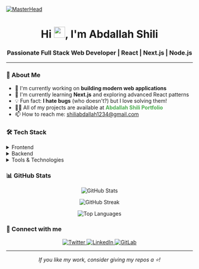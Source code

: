 [![MasterHead](https://i.pinimg.com/originals/d5/48/ba/d548ba425247db713b45cd4bb9f5e128.jpg)](https://rishavchanda.io)

<h1 align="center">Hi <img src="https://raw.githubusercontent.com/MartinHeinz/MartinHeinz/master/wave.gif" width="30px" height="30px">, I'm Abdallah Shili</h1>
<h3 align="center">Passionate Full Stack Web Developer | React | Next.js | Node.js</h3>

---

### 🚀 About Me

- 🔭 I'm currently working on **building modern web applications**
- 🌱 I'm currently learning **Next.js** and exploring advanced React patterns
- 💡 Fun fact: **I hate bugs** (who doesn't?) but I love solving them!
- 👨‍💻 All of my projects are available at <a href="https://abdallahshiliportfolio.vercel.app/" target="_blank" style="
    font-weight: bold;
    color: #4CAF50;
    text-decoration: none;
    transition: color 0.3s ease;">
    Abdallah Shili Portfolio
  </a>
- 📫 How to reach me: shiliabdallah1234@gmail.com

### 🛠️ Tech Stack

<details>
<summary>Frontend</summary>

- ![React](https://img.shields.io/badge/-React-61DAFB?style=flat-square&logo=react&logoColor=black)
- ![Next.js](https://img.shields.io/badge/-Next.js-000000?style=flat-square&logo=next.js&logoColor=white)
- ![JavaScript](https://img.shields.io/badge/-JavaScript-F7DF1E?style=flat-square&logo=javascript&logoColor=black)
- ![HTML5](https://img.shields.io/badge/-HTML5-E34F26?style=flat-square&logo=html5&logoColor=white)
- ![CSS3](https://img.shields.io/badge/-CSS3-1572B6?style=flat-square&logo=css3&logoColor=white)
</details>

<details>
<summary>Backend</summary>

- ![Node.js](https://img.shields.io/badge/-Node.js-339933?style=flat-square&logo=node.js&logoColor=white)
- ![Express.js](https://img.shields.io/badge/-Express.js-000000?style=flat-square&logo=express&logoColor=white)
- ![MongoDB](https://img.shields.io/badge/-MongoDB-47A248?style=flat-square&logo=mongodb&logoColor=white)
</details>

<details>
<summary>Tools & Technologies</summary>

- ![Linux](https://img.shields.io/badge/-Linux-FCC624?style=flat-square&logo=linux&logoColor=black)
- ![Postman](https://img.shields.io/badge/-Postman-FF6C37?style=flat-square&logo=postman&logoColor=white)
- ![Git](https://img.shields.io/badge/-Git-F05032?style=flat-square&logo=git&logoColor=white)
- ![VS Code](https://img.shields.io/badge/-VS%20Code-007ACC?style=flat-square&logo=visual-studio-code&logoColor=white)
</details>

### 📊 GitHub Stats

<p align="center">
    <img src="https://github-readme-stats.vercel.app/api?username=abdallahshili&show_icons=true&theme=radical" alt="GitHub Stats" />
</p>

<p align="center">
    <img src="https://github-readme-streak-stats.herokuapp.com/?user=abdallahshili&theme=radical" alt="GitHub Streak" />
</p>

<p align="center">
    <img src="https://github-readme-stats.vercel.app/api/top-langs/?username=abdallahshili&layout=compact&theme=radical" alt="Top Languages" />
</p>

### 🤝 Connect with me

<p align="center">
    <a href="https://twitter.com/negansh9" target="_blank">
        <img src="https://img.shields.io/badge/-Twitter-1DA1F2?style=for-the-badge&logo=twitter&logoColor=white" alt="Twitter" />
    </a>
    <a href="https://linkedin.com/in/abdallah-shili-4ab041220" target="_blank">
        <img src="https://img.shields.io/badge/-LinkedIn-0A66C2?style=for-the-badge&logo=linkedin&logoColor=white" alt="LinkedIn" />
    </a>
    <a href="https://gitlab.com/shiliabdallah1234" target="_blank">
        <img src="https://img.shields.io/badge/-GitLab-FCA121?style=for-the-badge&logo=gitlab&logoColor=white" alt="GitLab" />
    </a>
</p>

---

<p align="center">
    <i>If you like my work, consider giving my repos a ⭐️!</i>
</p>
